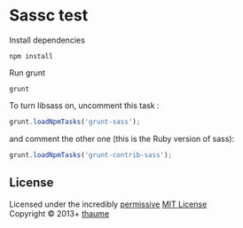 # Sassc test

Install dependencies
```shell
npm install
```

Run grunt
```shell
grunt
```

To turn libsass on, uncomment this task :
```javascript
grunt.loadNpmTasks('grunt-sass');
```

 and comment the other one (this is the Ruby version of sass):
 ```javascript
grunt.loadNpmTasks('grunt-contrib-sass');
```

## License
Licensed under the incredibly [permissive](http://en.wikipedia.org/wiki/Permissive_free_software_licence) [MIT License](http://creativecommons.org/licenses/MIT/)
<br/>Copyright &copy; 2013+ [thaume](http://thau.me)
